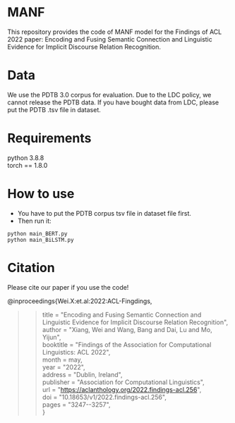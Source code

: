 # MANF
This repository provides the code of MANF model for the Findings of ACL 2022 paper: Encoding and Fusing Semantic Connection and Linguistic Evidence for Implicit Discourse Relation Recognition.

# Data
We use the PDTB 3.0 corpus for evaluation. Due to the LDC policy, we cannot release the PDTB data. If you have bought data from LDC, please put the PDTB .tsv file in dataset.

# Requirements
python 3.8.8  
torch == 1.8.0

# How to use
- You have to put the PDTB corpus tsv file in dataset file first.
- Then run it:  
```
python main_BERT.py
python main_BiLSTM.py
```

# Citation
Please cite our paper if you use the code!

@inproceedings{Wei.X:et.al:2022:ACL-Fingdings,  
>>title = "Encoding and Fusing Semantic Connection and Linguistic Evidence for Implicit Discourse Relation Recognition",  
    author = "Xiang, Wei and Wang, Bang and Dai, Lu and Mo, Yijun",  
    booktitle = "Findings of the Association for Computational Linguistics: ACL 2022",  
    month = may,  
    year = "2022",  
    address = "Dublin, Ireland",  
    publisher = "Association for Computational Linguistics",  
    url = "https://aclanthology.org/2022.findings-acl.256",  
    doi = "10.18653/v1/2022.findings-acl.256",  
    pages = "3247--3257",  
}
